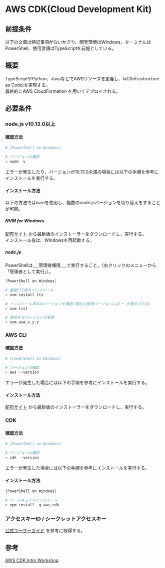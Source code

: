 # AWS CDK(Cloud Development Kit)

## 前提条件

以下の文章は特記事項がないかぎり、開発環境はWindows、ターミナルはPowerShell、使用言語はTypeScriptを前提としている。

## 概要

TypeScriptやPython、JavaなどでAWSリソースを定義し、IaC(Infrastructure as Code)を実現する。  
最終的にAWS CloudFormation を用いてデプロイされる。  

## 必要条件

### node.js v10.13.0以上

#### 確認方法

```powershell
# [PowerShell on Windows]

# バージョンの確認
> node -v
```

エラーが発生したり、バージョンが10.13.0未満の場合には以下の手順を参考にインストールを実行する。

#### インストール方法

以下の方法ではnvmを使用し、複数のnode.jsバージョンを切り替えをすることが可能。

##### NVM for Windows

[配布サイト](https://github.com/coreybutler/nvm-windows/releases) から最新版のインストーラーをダウンロードし、実行する。  
インストール後は、Windowsを再起動する。

##### node.js

PowerShellは___管理者権限___で実行すること。（右クリックのメニューから「管理者として実行」）。

```powershell
[PowerShell on Windows]

# 最新LTS版をインストール
> nvm install lts

# インストール済みのバージョンを確認(現在の使用バージョンには * が表示される)
> nvm list

# 使用するバージョンの変更
> nvm use x.y.z
```

### AWS CLI

#### 確認方法

```powershell
# [PowerShell on Windows]

# バージョンの確認
> aws --version
```

エラーが発生した場合には以下の手順を参考にインストールを実行する。

#### インストール方法

[配布サイト](https://docs.aws.amazon.com/ja_jp/cli/latest/userguide/getting-started-install.html) から最新版のインストーラーをダウンロードし、実行する。  

### CDK

#### 確認方法

```powershell
# [PowerShell on Windows]

# バージョンの確認
> cdk --version
```

エラーが発生した場合には以下の手順を参考にインストールを実行する。

#### インストール方法

``` powershell
[PowerShell on Windows]

# ツールキットのインストール
> npm install -g aws-cdk
```

### アクセスキーID / シークレットアクセスキー

[公式ユーザーガイド](https://docs.aws.amazon.com/ja_jp/powershell/latest/userguide/pstools-appendix-sign-up.html) を参考に取得する。  


## 参考

[AWS CDK Intro Workshop](https://cdkworkshop.com/ja/)  
